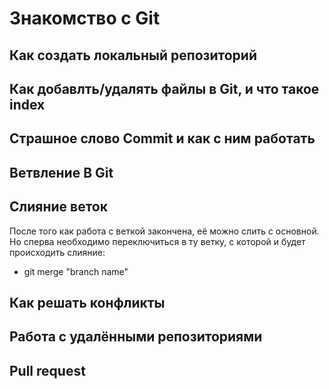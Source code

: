# Знакомство с Git #

## Как создать локальный репозиторий

## Как добавлть/удалять файлы в Git, и что такое index

## Страшное слово Commit и как с ним работать

## Ветвление В Git

## Слияние веток
После того как работа с веткой закончена, её можно слить с основной.
Но сперва необходимо переключиться в ту ветку, с которой и будет происходить слияние:

+ git merge "branch name"
## Как решать конфликты

## Работа с удалёнными репозиториями

## Pull request